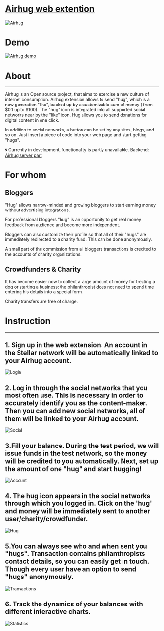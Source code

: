 # [Airhug web extention](https://airhug.click/)

![Airhug][logo]
# Demo
[![Airhug demo](http://img.youtube.com/vi/ymWTVlgXm-I/0.jpg)](http://www.youtube.com/watch?v=ymWTVlgXm-I "Airhug demo")

# About

___

 Airhug is an Open source project, that aims to exercise a new culture of internet consumption. Airhug extension allows to send "hug", which is a new generation "like", backed up by a customizable sum of money ( from $0.1 up to $100). The "hug" icon is integrated into all supported social networks near by the "like" icon. Hug allows you to send donations for digital content in one click.


In addition to social networks, a button can be set by any sites, blogs, and so on. Just insert a piece of code into your web page and start getting "hugs".

🌀 Currently in development, functionality is partly unavailable.
Backend: [Airhug server part](https://github.com/WcAmbros/airhug_server)

# For whom

## Bloggers
"Hug" allows narrow-minded and growing bloggers to start earning money without advertising integrations.

For professional bloggers "hug" is an opportunity to get real money feedback from audience and become more independent.

Bloggers can also customize their profile so that all of their "hugs" are immediately redirected to a charity fund. This can be done anonymously.

A small part of the commission from all bloggers transactions is credited to the accounts of charity organizations.


## Crowdfunders & Charity
It has become easier now to collect a large amount of money for treating a dog or starting a business: the philanthropist does not need to spend time entering his details into a special form.

Charity transfers are free of charge.


# Instruction

___

## 1. Sign up in the web extension. An account in the Stellar network will be automatically linked to your Airhug account.
![Login][login]

## 2. Log in through the social networks that you most often use. This is necessary in order to accurately identify you as the content-maker. Then you can add new social networks, all of them will be linked to your Airhug account.
![Social][social]

## 3.Fill your balance. During the test period, we will issue funds in the test network, so the money will be credited to you automatically. Next, set up the amount of one "hug" and start hugging!

![Account][account]

## 4. The hug icon appears in the social networks through which you logged in. Click on the 'hug' and money will be immediately sent to another user/charity/crowdfunder.

![Hug][hug]

## 5.You can always see who and when sent you "hugs". Transaction contains philanthropists contact details, so you can easily get in touch. Though every user have an option to send "hugs" anonymously.

![Transactions][transactions]

## 6. Track the dynamics of your balances with different interactive charts.

![Statistics][statistics]

[hug]:./instructionPics/hug.png
[logo]:./instructionPics/logo.png
[login]:./instructionPics/login.png
[social]:./instructionPics/social.png
[account]:./instructionPics/account.png
[transactions]:./instructionPics/transactions.png
[statistics]:./instructionPics/statistics.png
